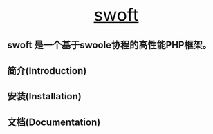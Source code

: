 <p align="center">
    <a href="#" style="color: black;font-size: 40px;" target="_blank">
        swoft
    </a>
</p>

swoft 是一个基于swoole协程的高性能PHP框架。
------------

简介(Introduction)
------------


安装(Installation)
------------


文档(Documentation)
-------------
